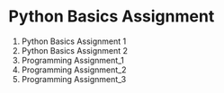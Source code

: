 # Python Basics Assignment
1. Python Basics Assignment 1
2. Python Basics Assignment 2
26. Programming Assignment_1
27. Programming Assignment_2
28. Programming Assignment_3
   
